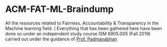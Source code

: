 # ACM-FAT-ML-Braindump

All the resources related to Fairness, Accountability &amp; Transparency in the Machine learning field. ( Everything that has been gathered here have been done so under an independent study course ISM 6905.005 (Fall 2019) carried out under the guidance of [Prof. Padmanabhan](https://www.usf.edu/business/contacts/padmanabhan-balaji.aspx)
